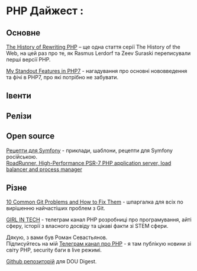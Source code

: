 # PHP Дайжест :

## Основне

[The History of Rewriting PHP](https://thehistoryoftheweb.com/php/) – ще одна стаття серії The History of the Web, на цей раз про те, як Rasmus Lerdorf та Zeev Suraski переписували перші версії PHP.

[My Standout Features in PHP7](https://medium.com/@jodylecompte/my-standout-features-in-php7-80ccd2763c55) - нагадування про основні нововведення та фічі в PHP7, про які потрібно не забувати. 

## Івенти

## Релізи

## Open source

[Рецепти для Symfony](https://github.com/sydorenkovd/symfony_recipes) - приклади, шаблони, рецепти для Symfony російською.\
[RoadRunner, High-Performance PSR-7 PHP application server, load balancer and process manager](https://github.com/spiral/roadrunner)

## Різне

[10 Common Git Problems and How to Fix Them](https://dev.to/citizen428/10-common-git-problems-and-how-to-fix-them-234o) - шпаргалка для всіх по вирішенню найчастіших проблем з Git.

[GIRL IN TECH](https://t.me/girlintech) - телеграм канал PHP розробниці про програмування, айті сферу, історії з власного досвіду та цікаві факти зі STEM сфери.

Дякую, з вами був Роман Севастьянов.\
Підписуйтесь на мій [Телеграм канал про PHP](https://t.me/elephant_php) - я там публікую новини зі світу PHP, security баги в live режимі.

[Github репозиторій](https://github.com/sevastyanovio/php-digest) для DOU Digest.

